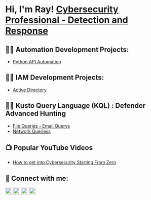 <h1>Hi, I'm Ray! <a href="https://www.linkedin.com/in/raymondggomez/">Cybersecurity Professional - Detection and Response</a></h1>

<h2>👨‍💻 Automation Development Projects:</h2>

  - [Python API Automation](https://github.com/SuavRay/URL)

<h2>👨‍💻 IAM Development Projects:</h2>

  - [Active Directory](https://github.com/SuavRay/URL)

<h2>👨‍💻 Kusto Query Language (KQL) : Defender Advanced Hunting</h2>

  - [File Queries - Email Querys](https://github.com/SuavRay/KQL/File)
  - [Network Queriess](https://github.com/SuavRay/KQL/Network)
  
<h2>📺 Popular YouTube Videos</h2>

- [How to get into Cybersecurity Starting From Zero](https://www.youtube.com/watch?v=a83ASGn_V_s)

<h2> 🤳 Connect with me:</h2>

[<img align="left" alt="SuavRay | YouTube" width="22px" src="https://cdn.jsdelivr.net/npm/simple-icons@v3/icons/youtube.svg" />][youtube]
[<img align="left" alt="SuavRay | Twitter" width="22px" src="https://cdn.jsdelivr.net/npm/simple-icons@v3/icons/twitter.svg" />][twitter]
[<img align="left" alt="SuavRay | LinkedIn" width="22px" src="https://cdn.jsdelivr.net/npm/simple-icons@v3/icons/linkedin.svg" />][linkedin]
[<img align="left" alt="SuavRay | Instagram" width="22px" src="https://cdn.jsdelivr.net/npm/simple-icons@v3/icons/instagram.svg" />][instagram]

[twitter]: https://twitter.com/suavray
[youtube]: https://www.youtube.com/c/suavray
[instagram]: https://www.instagram.com/suavray/
[linkedin]: https://linkedin.com/in/suavray

<!--
**SuavRay/SuavRay** is a ✨ _special_ ✨ repository because its `README.md` (this file) appears on your GitHub profile.

